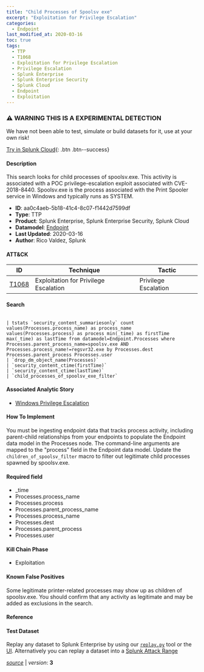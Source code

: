 ```yaml
---
title: "Child Processes of Spoolsv exe"
excerpt: "Exploitation for Privilege Escalation"
categories:
  - Endpoint
last_modified_at: 2020-03-16
toc: true
tags:
  - TTP
  - T1068
  - Exploitation for Privilege Escalation
  - Privilege Escalation
  - Splunk Enterprise
  - Splunk Enterprise Security
  - Splunk Cloud
  - Endpoint
  - Exploitation
---
```


### ⚠️ WARNING THIS IS A EXPERIMENTAL DETECTION
We have not been able to test, simulate or build datasets for it, use at your own risk!


[Try in Splunk Cloud](#https://www.splunk.com/en_us/software/splunk-cloud-platform.html){: .btn .btn--success}

#### Description

This search looks for child processes of spoolsv.exe. This activity is associated with a POC privilege-escalation exploit associated with CVE-2018-8440. Spoolsv.exe is the process associated with the Print Spooler service in Windows and typically runs as SYSTEM.

- **ID**: aa0c4aeb-5b18-41c4-8c07-f1442d7599df
- **Type**: TTP
- **Product**: Splunk Enterprise, Splunk Enterprise Security, Splunk Cloud
- **Datamodel**: [Endpoint](https://docs.splunk.com/Documentation/CIM/latest/User/Endpoint)
- **Last Updated**: 2020-03-16
- **Author**: Rico Valdez, Splunk


#### ATT&CK

| ID          | Technique   | Tactic       |
| ----------- | ----------- |--------------|
| [T1068](https://attack.mitre.org/techniques/T1068/) | Exploitation for Privilege Escalation | Privilege Escalation |


#### Search

```

| tstats `security_content_summariesonly` count values(Processes.process_name) as process_name values(Processes.process) as process min(_time) as firstTime max(_time) as lastTime from datamodel=Endpoint.Processes where Processes.parent_process_name=spoolsv.exe AND Processes.process_name!=regsvr32.exe by Processes.dest Processes.parent_process Processes.user 
| `drop_dm_object_name(Processes)` 
| `security_content_ctime(firstTime)` 
| `security_content_ctime(lastTime)` 
| `child_processes_of_spoolsv_exe_filter` 
```

#### Associated Analytic Story
* [Windows Privilege Escalation](/stories/windows_privilege_escalation)


#### How To Implement
You must be ingesting endpoint data that tracks process activity, including parent-child relationships from your endpoints to populate the Endpoint data model in the Processes node. The command-line arguments are mapped to the &#34;process&#34; field in the Endpoint data model. Update the `children_of_spoolsv_filter` macro to filter out legitimate child processes spawned by spoolsv.exe.

#### Required field
* _time
* Processes.process_name
* Processes.process
* Processes.parent_process_name
* Processes.process_name
* Processes.dest
* Processes.parent_process
* Processes.user


#### Kill Chain Phase
* Exploitation


#### Known False Positives
Some legitimate printer-related processes may show up as children of spoolsv.exe. You should confirm that any activity as legitimate and may be added as exclusions in the search.




#### Reference


#### Test Dataset
Replay any dataset to Splunk Enterprise by using our [`replay.py`](https://github.com/splunk/attack_data#using-replaypy) tool or the [UI](https://github.com/splunk/attack_data#using-ui).
Alternatively you can replay a dataset into a [Splunk Attack Range](https://github.com/splunk/attack_range#replay-dumps-into-attack-range-splunk-server)




[*source*](https://github.com/splunk/security_content/tree/develop/detections/experimental/endpoint/child_processes_of_spoolsv_exe.yml) \| *version*: **3**